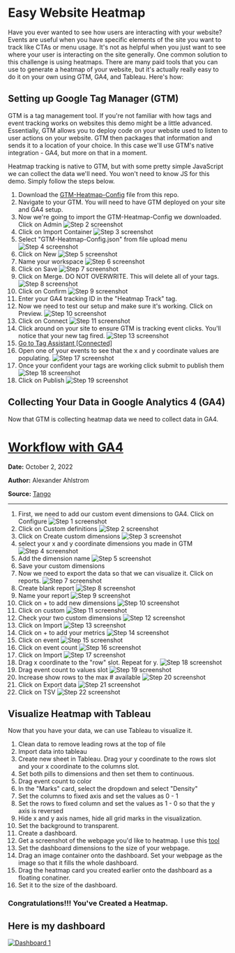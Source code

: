 # Easy Website Heatmap

Have you ever wanted to see how users are interacting with your website? Events are useful when you have specific elements of the site you want to track like CTAs or menu usage. It's not as helpful when you just want to see where your user is interacting on the site generally. One common solution to this challenge is using heatmaps. There are many paid tools that you can use to generate a heatmap of your website, but it's actually really easy to do it on your own using GTM, GA4, and Tableau. Here's how:

## Setting up Google Tag Manager (GTM)

GTM is a tag management tool. If you're not familiar with how tags and event tracking works on websites this demo might be a little advanced. Essentially, GTM allows you to deploy code on your website used to listen to user actions on your website. GTM then packages that information and sends it to a location of your choice. In this case we'll use GTM's native integration - GA4, but more on that in a moment.

Heatmap tracking is native to GTM, but with some pretty simple JavaScript we can collect the data we'll need. You won't need to know JS for this demo. Simply follow the steps below. 

1. Download the [GTM-Heatmap-Config](https://github.com/raahlstrom/website-heatmap/blob/75486f52e70d9b92fb8f1c5cb32f4a3da25b9744/GTM-Heatmap-Config.json) file from this repo.
2. Navigate to your GTM. You will need to have GTM deployed on your site and GA4 setup.
3. Now we're going to import the GTM-Heatmap-Config we downloaded. Click on Admin
![Step 2 screenshot](https://images.tango.us/public/edited_image_46b69f25-ba96-41b5-ac4f-e07d85858137.png?crop=focalpoint&fit=crop&fp-x=0.5000&fp-y=0.5000&fp-z=1.0000&w=1200&mark-w=0.2&mark-pad=0&mark64=aHR0cHM6Ly9pbWFnZXMudGFuZ28udXMvc3RhdGljL21hZGUtd2l0aC10YW5nby13YXRlcm1hcmsucG5n&ar=1920%3A932)
4. Click on Import Container
![Step 3 screenshot](https://images.tango.us/public/screenshot_153b6566-b490-4fc8-88a8-218faf68f979.png?crop=focalpoint&fit=crop&fp-x=0.7232&fp-y=0.6009&fp-z=2.2222&w=1200&mark-w=0.2&mark-pad=0&mark64=aHR0cHM6Ly9pbWFnZXMudGFuZ28udXMvc3RhdGljL21hZGUtd2l0aC10YW5nby13YXRlcm1hcmsucG5n&ar=1920%3A932)
5. Select "GTM-Heatmap-Config.json" from file upload menu
![Step 4 screenshot](https://images.tango.us/public/screenshot_62a141e8-e325-4750-8933-9e72e5f401f4.png?crop=focalpoint&fit=crop&w=1200&mark-w=0.2&mark-pad=0&mark64=aHR0cHM6Ly9pbWFnZXMudGFuZ28udXMvc3RhdGljL21hZGUtd2l0aC10YW5nby13YXRlcm1hcmsucG5n&ar=1920%3A932)
6. Click on New
![Step 5 screenshot](https://images.tango.us/public/screenshot_4cfe8e98-39fb-458d-bbb3-ea122bd49657.png?crop=focalpoint&fit=crop&fp-x=0.3385&fp-y=0.3782&fp-z=2.8402&w=1200&mark-w=0.2&mark-pad=0&mark64=aHR0cHM6Ly9pbWFnZXMudGFuZ28udXMvc3RhdGljL21hZGUtd2l0aC10YW5nby13YXRlcm1hcmsucG5n&ar=1920%3A932)
7. Name your workspace
![Step 6 screenshot](https://images.tango.us/public/screenshot_e7a28ea8-74bb-4fde-8c0e-cf8c11a5943b.png?crop=focalpoint&fit=crop&fp-x=0.2669&fp-y=0.0456&fp-z=2.7389&w=1200&mark-w=0.2&mark-pad=0&mark64=aHR0cHM6Ly9pbWFnZXMudGFuZ28udXMvc3RhdGljL21hZGUtd2l0aC10YW5nby13YXRlcm1hcmsucG5n&ar=1920%3A932)
8. Click on Save
![Step 7 screenshot](https://images.tango.us/public/screenshot_6cdfe19a-e537-4589-a93b-f4bd9d39c921.png?crop=focalpoint&fit=crop&fp-x=0.9576&fp-y=0.0413&fp-z=2.8712&w=1200&mark-w=0.2&mark-pad=0&mark64=aHR0cHM6Ly9pbWFnZXMudGFuZ28udXMvc3RhdGljL21hZGUtd2l0aC10YW5nby13YXRlcm1hcmsucG5n&ar=1920%3A932)
9. Click on Merge. DO NOT OVERWRITE. This will delete all of your tags.
![Step 8 screenshot](https://images.tango.us/public/screenshot_817c4a7f-8e10-43e4-9212-5716a4cacc5f.png?crop=focalpoint&fit=crop&fp-x=0.3148&fp-y=0.5510&fp-z=3.0598&w=1200&mark-w=0.2&mark-pad=0&mark64=aHR0cHM6Ly9pbWFnZXMudGFuZ28udXMvc3RhdGljL21hZGUtd2l0aC10YW5nby13YXRlcm1hcmsucG5n&ar=1920%3A932)
10. Click on Confirm
![Step 9 screenshot](https://images.tango.us/public/screenshot_18ebb54d-5e50-4d73-bd9f-e2fff98a4698.png?crop=focalpoint&fit=crop&fp-x=0.3417&fp-y=0.9008&fp-z=2.7119&w=1200&mark-w=0.2&mark-pad=0&mark64=aHR0cHM6Ly9pbWFnZXMudGFuZ28udXMvc3RhdGljL21hZGUtd2l0aC10YW5nby13YXRlcm1hcmsucG5n&ar=1920%3A932)
11. Enter your GA4 tracking ID in the "Heatmap Track" tag.
12. Now we need to test our setup and make sure it's working. Click on Preview.
![Step 10 screenshot](https://images.tango.us/public/screenshot_5dec0822-a576-4ca0-88b2-3b1899bfc21b.png?crop=focalpoint&fit=crop&fp-x=0.8763&fp-y=0.1175&fp-z=2.8712&w=1200&mark-w=0.2&mark-pad=0&mark64=aHR0cHM6Ly9pbWFnZXMudGFuZ28udXMvc3RhdGljL21hZGUtd2l0aC10YW5nby13YXRlcm1hcmsucG5n&ar=1920%3A932)
13. Click on Connect
![Step 11 screenshot](https://images.tango.us/public/screenshot_11b4ee32-59cd-4ed8-82b4-f9663a24feaa.png?crop=focalpoint&fit=crop&fp-x=0.5000&fp-y=0.7242&fp-z=2.9538&w=1200&mark-w=0.2&mark-pad=0&mark64=aHR0cHM6Ly9pbWFnZXMudGFuZ28udXMvc3RhdGljL21hZGUtd2l0aC10YW5nby13YXRlcm1hcmsucG5n&ar=1920%3A932)
15. Click around on your site to ensure GTM is tracking event clicks. You'll notice that your new tag fired.
![Step 13 screenshot](https://images.tango.us/public/screenshot_e448f2a9-7f5e-47e6-8b36-de7f6de1a789.png?crop=focalpoint&fit=crop&fp-x=0.4894&fp-y=0.0954&fp-z=1.0786&w=1200&mark-w=0.2&mark-pad=0&mark64=aHR0cHM6Ly9pbWFnZXMudGFuZ28udXMvc3RhdGljL21hZGUtd2l0aC10YW5nby13YXRlcm1hcmsucG5n&ar=988%3A938)
16. [Go to Tag Assistant [Connected]](https://tagassistant.google.com/#/?source=TAG_MANAGER&id=GTM-MC6F7W8&gtm_auth=TugrMWIC9Wjm9_vntcoOdQ&gtm_preview=env-15&cb=2376027123120419)
17. Open one of your events to see that the x and y coordinate values are populating.
![Step 17 screenshot](https://images.tango.us/public/screenshot_33097464-43f3-4cab-ab8f-97959e46dd4b.png?crop=focalpoint&fit=crop&fp-x=0.2677&fp-y=0.6288&fp-z=2.1239&w=1200&mark-w=0.2&mark-pad=0&mark64=aHR0cHM6Ly9pbWFnZXMudGFuZ28udXMvc3RhdGljL21hZGUtd2l0aC10YW5nby13YXRlcm1hcmsucG5n&ar=1920%3A932)
18. Once your confident your tags are working click submit to publish them
![Step 18 screenshot](https://images.tango.us/public/screenshot_eacb99bd-dabe-4865-97ec-d5c21c6cd397.png?crop=focalpoint&fit=crop&fp-x=0.9469&fp-y=0.1175&fp-z=2.8712&w=1200&mark-w=0.2&mark-pad=0&mark64=aHR0cHM6Ly9pbWFnZXMudGFuZ28udXMvc3RhdGljL21hZGUtd2l0aC10YW5nby13YXRlcm1hcmsucG5n&ar=1920%3A932)
19. Click on Publish
![Step 19 screenshot](https://images.tango.us/public/screenshot_f40422ce-8f69-4a43-bfae-0dbcc56fbbbe.png?crop=focalpoint&fit=crop&fp-x=0.9549&fp-y=0.0424&fp-z=2.5990&w=1200&mark-w=0.2&mark-pad=0&mark64=aHR0cHM6Ly9pbWFnZXMudGFuZ28udXMvc3RhdGljL21hZGUtd2l0aC10YW5nby13YXRlcm1hcmsucG5n&ar=1920%3A932)
## Collecting Your Data in Google Analytics 4 (GA4)
Now that GTM is collecting heatmap data we need to collect data in GA4.
# [Workflow with GA4](https://app.tango.us/app/workflow/30d88da8-3237-4035-9e66-7317c171e418?utm_source=markdown&utm_medium=markdown&utm_campaign=workflow%20export%20links)



__Date:__ October 2, 2022

__Author:__ Alexander Ahlstrom

__Source:__ [Tango](https://app.tango.us/app/workflow/30d88da8-3237-4035-9e66-7317c171e418?utm_source=markdown&utm_medium=markdown&utm_campaign=workflow%20export%20links)

***

1. First, we need to add our custom event dimensions to GA4. Click on Configure
![Step 1 screenshot](https://images.tango.us/public/screenshot_307c86c5-2fa2-42e3-b1c3-92a100e8ebb2.png?crop=focalpoint&fit=crop&fp-x=0.0583&fp-y=0.3868&fp-z=2.9091&w=1200&mark-w=0.2&mark-pad=0&mark64=aHR0cHM6Ly9pbWFnZXMudGFuZ28udXMvc3RhdGljL21hZGUtd2l0aC10YW5nby13YXRlcm1hcmsucG5n&ar=1920%3A932)
2. Click on Custom definitions
![Step 2 screenshot](https://images.tango.us/public/screenshot_ef05dfff-8e13-45cc-801e-37aa831b792b.png?crop=focalpoint&fit=crop&fp-x=0.0906&fp-y=0.2661&fp-z=2.6158&w=1200&mark-w=0.2&mark-pad=0&mark64=aHR0cHM6Ly9pbWFnZXMudGFuZ28udXMvc3RhdGljL21hZGUtd2l0aC10YW5nby13YXRlcm1hcmsucG5n&ar=1920%3A932)
3. Click on Create custom dimensions
![Step 3 screenshot](https://images.tango.us/public/screenshot_c1821ac0-a062-4601-b3b6-38d1704feba8.png?crop=focalpoint&fit=crop&fp-x=0.8953&fp-y=0.2393&fp-z=2.9161&w=1200&mark-w=0.2&mark-pad=0&mark64=aHR0cHM6Ly9pbWFnZXMudGFuZ28udXMvc3RhdGljL21hZGUtd2l0aC10YW5nby13YXRlcm1hcmsucG5n&ar=1920%3A932)
4. select your x and y coordinate dimensions you made in GTM
![Step 4 screenshot](https://images.tango.us/public/screenshot_224012ad-bac7-48fd-98d8-bd4ea2cb5b55.png?crop=focalpoint&fit=crop&fp-x=0.8292&fp-y=0.5579&fp-z=3.0103&w=1200&mark-w=0.2&mark-pad=0&mark64=aHR0cHM6Ly9pbWFnZXMudGFuZ28udXMvc3RhdGljL21hZGUtd2l0aC10YW5nby13YXRlcm1hcmsucG5n&ar=1920%3A932)
5. Add the dimension name
![Step 5 screenshot](https://images.tango.us/public/edited_image_5c887877-797f-4819-a87b-6ebc185f9145.png?crop=focalpoint&fit=crop&fp-x=0.5000&fp-y=0.5000&fp-z=1.0000&w=1200&mark-w=0.2&mark-pad=0&mark64=aHR0cHM6Ly9pbWFnZXMudGFuZ28udXMvc3RhdGljL21hZGUtd2l0aC10YW5nby13YXRlcm1hcmsucG5n&ar=1920%3A932)
6. Save your custom dimensions
7. Now we need to export the data so that we can visualize it. Click on reports.
![Step 7 screenshot](https://images.tango.us/public/screenshot_db2433b9-ff01-4be8-b982-b8d882c2b490.png?crop=focalpoint&fit=crop&fp-x=0.0781&fp-y=0.1931&fp-z=2.1918&w=1200&mark-w=0.2&mark-pad=0&mark64=aHR0cHM6Ly9pbWFnZXMudGFuZ28udXMvc3RhdGljL21hZGUtd2l0aC10YW5nby13YXRlcm1hcmsucG5n&ar=1920%3A932)
8. Create blank report
![Step 8 screenshot](https://images.tango.us/public/screenshot_5e577824-1cf4-406e-b1cc-18a2426edf0d.png?crop=focalpoint&fit=crop&fp-x=0.2414&fp-y=0.3541&fp-z=2.1201&w=1200&mark-w=0.2&mark-pad=0&mark64=aHR0cHM6Ly9pbWFnZXMudGFuZ28udXMvc3RhdGljL21hZGUtd2l0aC10YW5nby13YXRlcm1hcmsucG5n&ar=1920%3A932)
9. Name your report
![Step 9 screenshot](https://images.tango.us/public/screenshot_0593437a-45f2-43c5-beff-5c341c74b17c.png?crop=focalpoint&fit=crop&fp-x=0.0859&fp-y=0.2039&fp-z=2.6816&w=1200&mark-w=0.2&mark-pad=0&mark64=aHR0cHM6Ly9pbWFnZXMudGFuZ28udXMvc3RhdGljL21hZGUtd2l0aC10YW5nby13YXRlcm1hcmsucG5n&ar=1920%3A932)
10. Click on + to add new dimensions
![Step 10 screenshot](https://images.tango.us/public/screenshot_6dfc146a-ccca-4cba-982c-528c79771e84.png?crop=focalpoint&fit=crop&fp-x=0.1615&fp-y=0.4818&fp-z=3.0103&w=1200&mark-w=0.2&mark-pad=0&mark64=aHR0cHM6Ly9pbWFnZXMudGFuZ28udXMvc3RhdGljL21hZGUtd2l0aC10YW5nby13YXRlcm1hcmsucG5n&ar=1920%3A932)
11. Click on custom
![Step 11 screenshot](https://images.tango.us/public/screenshot_6d753664-be6b-42cb-bbe6-af49d6f68fbc.png?crop=focalpoint&fit=crop&fp-x=0.3820&fp-y=0.1180&fp-z=2.6704&w=1200&mark-w=0.2&mark-pad=0&mark64=aHR0cHM6Ly9pbWFnZXMudGFuZ28udXMvc3RhdGljL21hZGUtd2l0aC10YW5nby13YXRlcm1hcmsucG5n&ar=1920%3A932)
12. Check your two custom dimensions
![Step 12 screenshot](https://images.tango.us/public/screenshot_5d197227-d15f-4bf3-b38d-631bed67523f.png?crop=focalpoint&fit=crop&fp-x=0.1633&fp-y=0.3117&fp-z=3.3215&w=1200&mark-w=0.2&mark-pad=0&mark64=aHR0cHM6Ly9pbWFnZXMudGFuZ28udXMvc3RhdGljL21hZGUtd2l0aC10YW5nby13YXRlcm1hcmsucG5n&ar=1920%3A932)
13. Click on Import
![Step 13 screenshot](https://images.tango.us/public/screenshot_e63365bd-3b8c-46c6-a760-dfe1d4572cbc.png?crop=focalpoint&fit=crop&fp-x=0.9539&fp-y=0.0418&fp-z=3.1108&w=1200&mark-w=0.2&mark-pad=0&mark64=aHR0cHM6Ly9pbWFnZXMudGFuZ28udXMvc3RhdGljL21hZGUtd2l0aC10YW5nby13YXRlcm1hcmsucG5n&ar=1920%3A932)
14. Click on + to add your metrics
![Step 14 screenshot](https://images.tango.us/public/screenshot_4bb5cd98-8f5e-412d-a041-e2a8efb33e68.png?crop=focalpoint&fit=crop&fp-x=0.1615&fp-y=0.6652&fp-z=3.0103&w=1200&mark-w=0.2&mark-pad=0&mark64=aHR0cHM6Ly9pbWFnZXMudGFuZ28udXMvc3RhdGljL21hZGUtd2l0aC10YW5nby13YXRlcm1hcmsucG5n&ar=1920%3A932)
15. Click on event
![Step 15 screenshot](https://images.tango.us/public/screenshot_ca0086c6-685a-4dbe-a05d-ab96a43d3464.png?crop=focalpoint&fit=crop&fp-x=0.1635&fp-y=0.3670&fp-z=2.7444&w=1200&mark-w=0.2&mark-pad=0&mark64=aHR0cHM6Ly9pbWFnZXMudGFuZ28udXMvc3RhdGljL21hZGUtd2l0aC10YW5nby13YXRlcm1hcmsucG5n&ar=1920%3A932)
16. Click on event count
![Step 16 screenshot](https://images.tango.us/public/screenshot_df96f118-528a-434b-9385-2e3e28947b67.png?crop=focalpoint&fit=crop&fp-x=0.1633&fp-y=0.4802&fp-z=3.0598&w=1200&mark-w=0.2&mark-pad=0&mark64=aHR0cHM6Ly9pbWFnZXMudGFuZ28udXMvc3RhdGljL21hZGUtd2l0aC10YW5nby13YXRlcm1hcmsucG5n&ar=1920%3A932)
17. Click on Import
![Step 17 screenshot](https://images.tango.us/public/screenshot_01863a92-aaf2-459b-8c7b-4ae4dd9607cb.png?crop=focalpoint&fit=crop&fp-x=0.9539&fp-y=0.0418&fp-z=3.1108&w=1200&mark-w=0.2&mark-pad=0&mark64=aHR0cHM6Ly9pbWFnZXMudGFuZ28udXMvc3RhdGljL21hZGUtd2l0aC10YW5nby13YXRlcm1hcmsucG5n&ar=1920%3A932)
18. Drag x coordinate to the "row" slot. Repeat for y.
![Step 18 screenshot](https://images.tango.us/public/edited_image_562b3280-5797-428c-88d0-f13105bec0bd.png?crop=focalpoint&fit=crop&fp-x=0.5000&fp-y=0.5000&fp-z=1.0000&w=1200&mark-w=0.2&mark-pad=0&mark64=aHR0cHM6Ly9pbWFnZXMudGFuZ28udXMvc3RhdGljL21hZGUtd2l0aC10YW5nby13YXRlcm1hcmsucG5n&ar=1920%3A932)
19. Drag event count to values slot
![Step 19 screenshot](https://images.tango.us/public/edited_image_2d6359ca-a679-4de6-acfc-b43df473a7bd.png?crop=focalpoint&fit=crop&fp-x=0.5000&fp-y=0.5000&fp-z=1.0000&w=1200&mark-w=0.2&mark-pad=0&mark64=aHR0cHM6Ly9pbWFnZXMudGFuZ28udXMvc3RhdGljL21hZGUtd2l0aC10YW5nby13YXRlcm1hcmsucG5n&ar=1920%3A932)
20. Increase show rows to the max # available
![Step 20 screenshot](https://images.tango.us/public/screenshot_d145a92e-25b1-4a46-8694-636c1f469440.png?crop=focalpoint&fit=crop&fp-x=0.3029&fp-y=0.4292&fp-z=3.1317&w=1200&mark-w=0.2&mark-pad=0&mark64=aHR0cHM6Ly9pbWFnZXMudGFuZ28udXMvc3RhdGljL21hZGUtd2l0aC10YW5nby13YXRlcm1hcmsucG5n&ar=1920%3A932)
21. Click on Export data
![Step 21 screenshot](https://images.tango.us/public/screenshot_64c19bcb-9e8e-4932-9b2c-7adda9b3f7ae.png?crop=focalpoint&fit=crop&fp-x=0.8875&fp-y=0.1191&fp-z=2.7444&w=1200&mark-w=0.2&mark-pad=0&mark64=aHR0cHM6Ly9pbWFnZXMudGFuZ28udXMvc3RhdGljL21hZGUtd2l0aC10YW5nby13YXRlcm1hcmsucG5n&ar=1920%3A932)
22. Click on TSV
![Step 22 screenshot](https://images.tango.us/public/screenshot_602bf50e-87bd-456f-abca-ea0d24532a7b.png?crop=focalpoint&fit=crop&fp-x=0.9169&fp-y=0.2157&fp-z=2.9161&w=1200&mark-w=0.2&mark-pad=0&mark64=aHR0cHM6Ly9pbWFnZXMudGFuZ28udXMvc3RhdGljL21hZGUtd2l0aC10YW5nby13YXRlcm1hcmsucG5n&ar=1920%3A932)

## Visualize Heatmap with Tableau

Now that you have your data, we can use Tableau to visualize it.
1. Clean data to remove leading rows at the top of file
2. Import data into tableau
3. Create new sheet in Tableau. Drag your y coordinate to the rows slot and your x coordinate to the columns slot.
4. Set both pills to dimensions and then set them to continuous.
5. Drag event count to color
6. In the "Marks" card, select the dropdown and select "Density"
7. Set the columns to fixed axis and set the values as 0 - 1
8. Set the rows to fixed column and set the values as 1 - 0 so that the y axis is reversed
9. Hide x and y axis names, hide all grid marks in the visualization.
10. Set the background to transparent.
11. Create a dashboard.
12. Get a screenshot of the webpage you'd like to heatmap. I use this [tool](https://www.site-shot.com/)
13. Set the dashboard dimensions to the size of your webpage.
14. Drag an image container onto the dashboard. Set your webpage as the image so that it fills the whole dashboard.
15. Drag the heatmap card you created earlier onto the dashboard as a floating conatiner.
16. Set it to the size of the dashboard.

### Congratulations!!! You've Created a Heatmap. 

## Here is my dashboard

<div class='tableauPlaceholder' id='viz1664704139803' style='position: relative'><noscript><a href='#'><img alt='Dashboard 1 ' src='https:&#47;&#47;public.tableau.com&#47;static&#47;images&#47;my&#47;my_portfolio_heatmap&#47;Dashboard1&#47;1_rss.png' style='border: none' /></a></noscript><object class='tableauViz'  style='display:none;'><param name='host_url' value='https%3A%2F%2Fpublic.tableau.com%2F' /> <param name='embed_code_version' value='3' /> <param name='site_root' value='' /><param name='name' value='my_portfolio_heatmap&#47;Dashboard1' /><param name='tabs' value='no' /><param name='toolbar' value='yes' /><param name='static_image' value='https:&#47;&#47;public.tableau.com&#47;static&#47;images&#47;my&#47;my_portfolio_heatmap&#47;Dashboard1&#47;1.png' /> <param name='animate_transition' value='yes' /><param name='display_static_image' value='yes' /><param name='display_spinner' value='yes' /><param name='display_overlay' value='yes' /><param name='display_count' value='yes' /><param name='language' value='en-US' /><param name='filter' value='publish=yes' /></object></div>                <script type='text/javascript'>                    var divElement = document.getElementById('viz1664704139803');                    var vizElement = divElement.getElementsByTagName('object')[0];                    if ( divElement.offsetWidth > 800 ) { vizElement.style.width='640px';vizElement.style.height='3347px';} else if ( divElement.offsetWidth > 500 ) { vizElement.style.width='640px';vizElement.style.height='3347px';} else { vizElement.style.width='100%';vizElement.style.height='727px';}                     var scriptElement = document.createElement('script');                    scriptElement.src = 'https://public.tableau.com/javascripts/api/viz_v1.js';                    vizElement.parentNode.insertBefore(scriptElement, vizElement);                </script>

